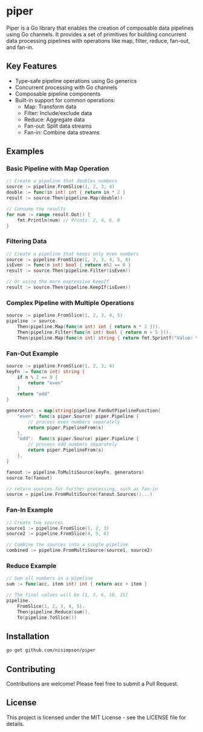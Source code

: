 # piper

Piper is a Go library that enables the creation of composable data pipelines using Go channels. It provides a set of primitives for building concurrent data processing pipelines with operations like map, filter, reduce, fan-out, and fan-in.

## Key Features

- Type-safe pipeline operations using Go generics
- Concurrent processing with Go channels
- Composable pipeline components
- Built-in support for common operations:
  - Map: Transform data
  - Filter: Include/exclude data
  - Reduce: Aggregate data
  - Fan-out: Split data streams
  - Fan-in: Combine data streams

## Examples

### Basic Pipeline with Map Operation

```go
// Create a pipeline that doubles numbers
source := pipeline.FromSlice(1, 2, 3, 4)
double := func(in int) int { return in * 2 }
result := source.Then(pipeline.Map(double))

// Consume the results
for num := range result.Out() {
    fmt.Println(num) // Prints: 2, 4, 6, 8
}
```

### Filtering Data

```go
// Create a pipeline that keeps only even numbers
source := pipeline.FromSlice(1, 2, 3, 4, 5, 6)
isEven := func(n int) bool { return n%2 == 0 }
result := source.Then(pipeline.Filter(isEven))

// Or using the more expressive KeepIf
result := source.Then(pipeline.KeepIf(isEven))
```

### Complex Pipeline with Multiple Operations

```go
source := pipeline.FromSlice(1, 2, 3, 4, 5)
pipeline := source.
    Then(pipeline.Map(func(n int) int { return n * 2 })).
    Then(pipeline.Filter(func(n int) bool { return n > 5 })).
    Then(pipeline.Map(func(n int) string { return fmt.Sprintf("Value: %d", n) }))
```

### Fan-Out Example

```go
source := pipeline.FromSlice(1, 2, 3, 4)
keyFn := func(n int) string {
    if n % 2 == 0 {
        return "even"
    }
    return "odd"
}

generators := map[string]pipeline.FanOutPipelineFunction{
    "even": func(s piper.Source) piper.Pipeline {
        // process even numbers separately
        return piper.PipelineFrom(s)
    },
    "odd":  func(s piper.Source) piper.Pipeline {
        // process odd numbers separately
        return piper.PipelineFrom(s)
    },
}

fanout := pipeline.ToMultiSource(keyFn, generators)
source.To(fanout)

// return sources for further processing, such as fan-in
source = pipeline.FromMultiSource(fanout.Sources()...)
```

### Fan-In Example
```go
// Create two sources
source1 := pipeline.FromSlice(1, 2, 3)
source2 := pipeline.FromSlice(4, 5, 6)

// Combine the sources into a single pipeline
combined := pipeline.FromMultiSource(source1, source2)
```

### Reduce Example
```go
// Sum all numbers in a pipeline
sum := func(acc, item int) int { return acc + item }

// The final values will be [1, 3, 6, 10, 15]
pipeline.
    FromSlice(1, 2, 3, 4, 5).
    Then(pipeline.Reduce(sum)).
    To(pipeline.ToSlice())
```

## Installation

```bash
go get github.com/nisimpson/piper
```

## Contributing

Contributions are welcome! Please feel free to submit a Pull Request.

## License

This project is licensed under the MIT License - see the LICENSE file for details.
